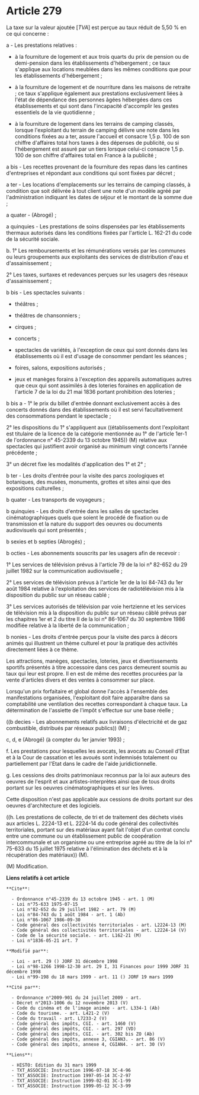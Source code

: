 # Article 279

La taxe sur la valeur ajoutée [*TVA*] est perçue au taux réduit de 5,50 % en ce qui concerne :

a - Les prestations relatives :

- à la fourniture de logement et aux trois quarts du prix de pension ou de demi-pension dans les établissements
d'hébergement ; ce taux s'applique aux locations meublées dans les mêmes conditions que pour les établissements
d'hébergement ;

- à la fourniture de logement et de nourriture dans les maisons de retraite ; ce taux s'applique également aux prestations
exclusivement liées à l'état de dépendance des personnes âgées hébergées dans ces établissements et qui sont dans
l'incapacité d'accomplir les gestes essentiels de la vie quotidienne ;

- à la fourniture de logement dans les terrains de camping classés, lorsque l'exploitant du terrain de camping délivre une
note dans les conditions fixées au a ter, assure l'accueil et consacre 1,5 p. 100 de son chiffre d'affaires total hors taxes
à des dépenses de publicité, ou si l'hébergement est assuré par un tiers lorsque celui-ci consacre 1,5 p. 100 de son chiffre
d'affaires total en France à la publicité ;

a bis - Les recettes provenant de la fourniture des repas dans les cantines d'entreprises et répondant aux conditions qui
sont fixées par décret ;

a ter - Les locations d'emplacements sur les terrains de camping classés, à condition que soit délivrée à tout client une
note d'un modèle agréé par l'administration indiquant les dates de séjour et le montant de la somme due ;

a quater - (Abrogé) ;

a quinquies - Les prestations de soins dispensées par les établissements thermaux autorisés dans les conditions fixées par
l'article L. 162-21 du code de la sécurité sociale.

b. 1° Les remboursements et les rémunérations versés par les communes ou leurs groupements aux exploitants des services de
distribution d'eau et d'assainissement ;

2° Les taxes, surtaxes et redevances perçues sur les usagers des réseaux d'assainissement ;

b bis - Les spectacles suivants :

- théâtres ;

- théâtres de chansonniers ;

- cirques ;

- concerts ;

- spectacles de variétés, à l'exception de ceux qui sont donnés dans les établissements où il est d'usage de consommer
pendant les séances ;

- foires, salons, expositions autorisés ;

- jeux et manèges forains à l'exception des appareils automatiques autres que ceux qui sont assimilés à des loteries foraines
en application de l'article 7 de la loi du 21 mai 1836 portant prohibition des loteries ;

b bis a - 1° le prix du billet d'entrée donnant exclusivement accès à des concerts donnés dans des établissements où il est
servi facultativement des consommations pendant le spectacle ;

2° les dispositions du 1° s'appliquent aux ((établissements dont l'exploitant est titulaire de la licence de la catégorie
mentionnée au 1° de l'article 1er-1 de l'ordonnance n° 45-2339 du 13 octobre 1945)) (M) relative aux spectacles qui
justifient avoir organisé au minimum vingt concerts l'année précédente ;

3° un décret fixe les modalités d'application des 1° et 2° ;

b ter - Les droits d'entrée pour la visite des parcs zoologiques et botaniques, des musées, monuments, grottes et sites ainsi
que des expositions culturelles ;

b quater - Les transports de voyageurs ;

b quinquies - Les droits d'entrée dans les salles de spectacles cinématographiques quels que soient le procédé de fixation ou
de transmission et la nature du support des oeuvres ou documents audiovisuels qui sont présentés ;

b sexies et b septies (Abrogés) ;

b octies - Les abonnements souscrits par les usagers afin de recevoir :

1° Les services de télévision prévus à l'article 79 de la loi n° 82-652 du 29 juillet 1982 sur la communication
audiovisuelle ;

2° Les services de télévision prévus à l'article 1er de la loi 84-743 du 1er août 1984 relative à l'exploitation des services
de radiotélévision mis à la disposition du public sur un réseau cablé ;

3° Les services autorisés de télévision par voie hertzienne et les services de télévision mis à la disposition du public sur
un réseau câblé prévus par les chapitres 1er et 2 du titre II de la loi n° 86-1067 du 30 septembre 1986 modifiée relative à
la liberté de la communication ;

b nonies - Les droits d'entrée perçus pour la visite des parcs à décors animés qui illustrent un thème culturel et pour la
pratique des activités directement liées à ce thème.

Les attractions, manèges, spectacles, loteries, jeux et divertissements sportifs présentés à titre accessoire dans ces parcs
demeurent soumis au taux qui leur est propre. Il en est de même des recettes procurées par la vente d'articles divers et des
ventes à consommer sur place.

Lorsqu'un prix forfaitaire et global donne l'accès à l'ensemble des manifestations organisées, l'exploitant doit faire
apparaître dans sa comptabilité une ventilation des recettes correspondant à chaque taux. La détermination de l'assiette de
l'impôt s'effectue sur une base réelle ;

((b decies - Les abonnements relatifs aux livraisons d'électricité et de gaz combustible, distribués par réseaux publics))
(M) ;

c, d, e (Abrogé) (à compter du 1er janvier 1993) ;

f. Les prestations pour lesquelles les avocats, les avocats au Conseil d'Etat et à la Cour de cassation et les avoués sont
indemnisés totalement ou partiellement par l'Etat dans le cadre de l'aide juridictionnelle.

g. Les cessions des droits patrimoniaux reconnus par la loi aux auteurs des oeuvres de l'esprit et aux artistes-interprètes
ainsi que de tous droits portant sur les oeuvres cinématographiques et sur les livres.

Cette disposition n'est pas applicable aux cessions de droits portant sur des oeuvres d'architecture et des logiciels.

((h. Les prestations de collecte, de tri et de traitement des déchets visés aux articles L. 2224-13 et L. 2224-14 du code
général des collectivités territoriales, portant sur des matériaux ayant fait l'objet d'un contrat conclu entre une commune
ou un établissement public de coopération intercommunale et un organisme ou une entreprise agréé au titre de la loi n° 75-633
du 15 juillet 1975 relative à l'élimination des déchets et à la récupération des matériaux)) (M).

(M) Modification.

**Liens relatifs à cet article**

	**Cite**:

	  - Ordonnance n°45-2339 du 13 octobre 1945 - art. 1 (M)
	  - Loi n°75-633 1975-07-15
	  - Loi n°82-652 du 29 juillet 1982 - art. 79 (M)
	  - Loi n°84-743 du 1 août 1984 - art. 1 (Ab)
	  - Loi n°86-1067 1986-09-30
	  - Code général des collectivités territoriales - art. L2224-13 (M)
	  - Code général des collectivités territoriales - art. L2224-14 (V)
	  - Code de la sécurité sociale. - art. L162-21 (M)
	  - Loi n°1836-05-21 art. 7

	**Modifié par**:

	  - Loi - art. 29 () JORF 31 décembre 1998
	  - Loi n°98-1266 1998-12-30 art. 29 I, 31 Finances pour 1999 JORF 31 décembre 1998
	  - Loi n°99-198 du 18 mars 1999 - art. 11 () JORF 19 mars 1999

	**Cité par**:

	  - Ordonnance n°2009-901 du 24 juillet 2009 - art.
	  - Décret n°2013-1006 du 12 novembre 2013 (V)
	  - Code du cinéma et de l'image animée - art. L334-1 (Ab)
	  - Code du tourisme. - art. L421-2 (V)
	  - Code du travail - art. L7233-2 (V)
	  - Code général des impôts, CGI. - art. 1460 (V)
	  - Code général des impôts, CGI. - art. 297 (VD)
	  - Code général des impôts, CGI. - art. 302 bis ZO (Ab)
	  - Code général des impôts, annexe 3, CGIAN3. - art. 86 (V)
	  - Code général des impôts, annexe 4, CGIAN4. - art. 30 (V)

	**Liens**:

	  - HISTO: Edition du 31 mars 1999
	  - TXT_ASSOCIE: Instruction 1996-07-18 3C-4-96
	  - TXT_ASSOCIE: Instruction 1997-05-14 3C-2-97
	  - TXT_ASSOCIE: Instruction 1999-02-01 3C-1-99
	  - TXT_ASSOCIE: Instruction 1999-05-12 3C-3-99
